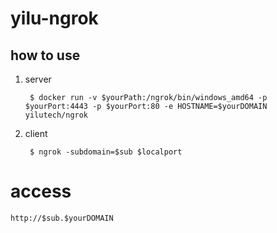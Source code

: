 # yilu-ngrok

## how to use

1. server

        $ docker run -v $yourPath:/ngrok/bin/windows_amd64 -p $yourPort:4443 -p $yourPort:80 -e HOSTNAME=$yourDOMAIN yilutech/ngrok 

2. client

        $ ngrok -subdomain=$sub $localport

# access

    http://$sub.$yourDOMAIN